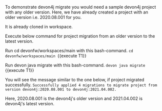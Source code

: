 To demonstrate devon4j migrate you would need a sample devon4j project with any older version. Here, we have already created a project with an older version i.e. 2020.08.001 for you. 

It is already cloned in workspace.

Execute below command for project migration from an older version to the latest version.





Run cd devonfw/workspaces/main with this bash-command.
`cd devonfw/workspaces/main `{{execute T1}} 








Run devon java migrate with this bash-command.
`devon java migrate `{{execute T1}} 

You will see the message similar to the one below, if project migrated successfully.
`Successfully applied 4 migrations to migrate project from version devon4j:2020.08.001 to devon4j:2021.04.002.`

Here, 2020.08.001 is the devon4j&#39;s older version and 2021.04.002 is devon4j&#39;s latest version.



